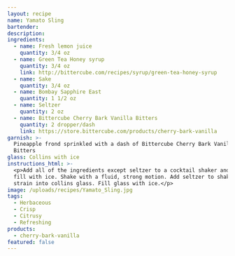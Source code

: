 ```yaml
---
layout: recipe
name: Yamato Sling
bartender:
description:
ingredients:
  - name: Fresh lemon juice
    quantity: 3/4 oz
  - name: Green Tea Honey syrup
    quantity: 3/4 oz
    link: http://bittercube.com/recipes/syrup/green-tea-honey-syrup
  - name: Sake
    quantity: 3/4 oz
  - name: Bombay Sapphire East
    quantity: 1 1/2 oz
  - name: Seltzer
    quantity: 2 oz
  - name: Bittercube Cherry Bark Vanilla Bitters
    quantity: 2 dropper/dash
    link: https://store.bittercube.com/products/cherry-bark-vanilla
garnish: >-
  Pineapple frond sprinkled with a dash of Bittercube Cherry Bark Vanilla
  Bitters
glass: Collins with ice
instructions_html: >-
  <p>Add all of the ingredients except seltzer to a cocktail shaker and then
  fill with ice. Shake with a fluid, strong motion. Add seltzer to shaker and
  strain into collins glass. Fill glass with ice.</p>
image: /uploads/recipes/Yamato_Sling.jpg
tags:
  - Herbaceous
  - Crisp
  - Citrusy
  - Refreshing
products:
  - cherry-bark-vanilla
featured: false
---
```



